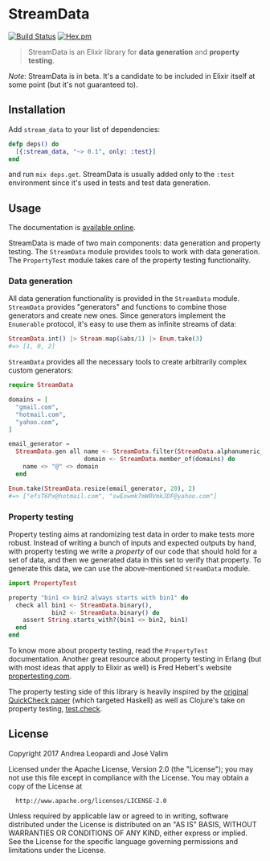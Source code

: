 # StreamData

[![Build Status](https://travis-ci.org/whatyouhide/stream_data.svg?branch=master)](https://travis-ci.org/whatyouhide/stream_data)
[![Hex.pm](https://img.shields.io/hexpm/v/stream_data.svg)](https://hex.pm/packages/stream_data)

> StreamData is an Elixir library for **data generation** and **property testing**.

*Note*: StreamData is in beta. It's a candidate to be included in Elixir itself at some point (but it's not guaranteed to).

## Installation

Add `stream_data` to your list of dependencies:

```elixir
defp deps() do
  [{:stream_data, "~> 0.1", only: :test}]
end
```

and run `mix deps.get`. StreamData is usually added only to the `:test` environment since it's used in tests and test data generation.

## Usage

The documentation is [available online](https://hexdocs.pm/stream_data/).

StreamData is made of two main components: data generation and property testing. The `StreamData` module provides tools to work with data generation. The `PropertyTest` module takes care of the property testing functionality.

### Data generation

All data generation functionality is provided in the `StreamData` module. `StreamData` provides "generators" and functions to combine those generators and create new ones. Since generators implement the `Enumerable` protocol, it's easy to use them as infinite streams of data:

```elixir
StreamData.int() |> Stream.map(&abs/1) |> Enum.take(3)
#=> [1, 0, 2]
```

`StreamData` provides all the necessary tools to create arbitrarily complex custom generators:

```elixir
require StreamData

domains = [
  "gmail.com",
  "hotmail.com",
  "yahoo.com",
]

email_generator =
  StreamData.gen all name <- StreamData.filter(StreamData.alphanumeric_string(), &(&1 != "")),
                     domain <- StreamData.member_of(domains) do
    name <> "@" <> domain
  end

Enum.take(StreamData.resize(email_generator, 20), 2)
#=> ["efsT6Px@hotmail.com", "swEowmk7mW0VmkJDF@yahoo.com"]
```

### Property testing

Property testing aims at randomizing test data in order to make tests more robust. Instead of writing a bunch of inputs and expected outputs by hand, with property testing we write a *property* of our code that should hold for a set of data, and then we generated data in this set to verify that property. To generate this data, we can use the above-mentioned `StreamData` module.

```elixir
import PropertyTest

property "bin1 <> bin2 always starts with bin1" do
  check all bin1 <- StreamData.binary(),
            bin2 <- StreamData.binary() do
    assert String.starts_with?(bin1 <> bin2, bin1)
  end
end
```

To know more about property testing, read the `PropertyTest` documentation. Another great resource about property testing in Erlang (but with most ideas that apply to Elixir as well) is Fred Hebert's website [propertesting.com](http://propertesting.com).

The property testing side of this library is heavily inspired by the [original QuickCheck paper](http://www.cs.tufts.edu/~nr/cs257/archive/john-hughes/quick.pdf) (which targeted Haskell) as well as Clojure's take on property testing, [test.check](https://github.com/clojure/test.check).

## License

Copyright 2017 Andrea Leopardi and José Valim

  Licensed under the Apache License, Version 2.0 (the "License");
  you may not use this file except in compliance with the License.
  You may obtain a copy of the License at

      http://www.apache.org/licenses/LICENSE-2.0

  Unless required by applicable law or agreed to in writing, software
  distributed under the License is distributed on an "AS IS" BASIS,
  WITHOUT WARRANTIES OR CONDITIONS OF ANY KIND, either express or implied.
  See the License for the specific language governing permissions and
  limitations under the License.
